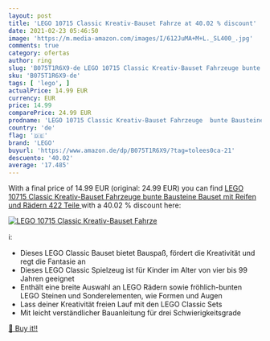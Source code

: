 ```yaml
---
layout: post
title: 'LEGO 10715 Classic Kreativ-Bauset Fahrze at 40.02 % discount'
date: 2021-02-23 05:46:50
image: 'https://m.media-amazon.com/images/I/612JuMA+M+L._SL400_.jpg'
comments: true
category: ofertas
author: ring
slug: 'B075T1R6X9-de LEGO 10715 Classic Kreativ-Bauset Fahrzeuge bunte...'
sku: 'B075T1R6X9-de'
tags: [ 'lego', ]
actualPrice: 14.99 EUR
currency: EUR
price: 14.99
comparePrice: 24.99 EUR
prodname: 'LEGO 10715 Classic Kreativ-Bauset Fahrzeuge  bunte Bausteine  Bauset mit Reifen und Rädern  422 Teile '
country: 'de'
flag: '🇩🇪'
brand: 'LEGO'
buyurl: 'https://www.amazon.de/dp/B075T1R6X9/?tag=tolees0ca-21'
descuento: '40.02'
average: '17.485'
---
```


With a final price of 14.99 EUR (original: 24.99 EUR) you can find [LEGO 10715 Classic Kreativ-Bauset Fahrzeuge  bunte Bausteine  Bauset mit Reifen und Rädern  422 Teile ](https://www.amazon.de/dp/B075T1R6X9/?tag=tolees0ca-21) with a  40.02 % discount here:

[![LEGO 10715 Classic Kreativ-Bauset Fahrze](https://m.media-amazon.com/images/I/612JuMA+M+L._SL400_.jpg)](https://www.amazon.de/dp/B075T1R6X9/?tag=tolees0ca-21)

ℹ️:

- Dieses LEGO Classic Bauset bietet Bauspaß, fördert die Kreativität und regt die Fantasie an
- Dieses LEGO Classic Spielzeug ist für Kinder im Alter von vier bis 99 Jahren geeignet
- Enthält eine breite Auswahl an LEGO Rädern sowie fröhlich-bunten LEGO Steinen und Sonderelementen, wie Formen und Augen
- Lass deiner Kreativität freien Lauf mit den LEGO Classic Sets
- Mit leicht verständlicher Bauanleitung für drei Schwierigkeitsgrade

[🛒 Buy it!!](https://www.amazon.de/dp/B075T1R6X9/?tag=tolees0ca-21)
